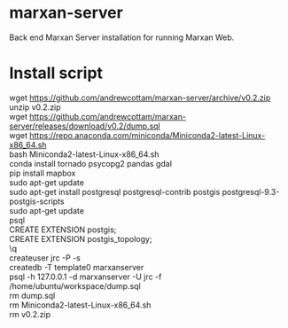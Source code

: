 # marxan-server
Back end Marxan Server installation for running Marxan Web. 

# Install script
wget https://github.com/andrewcottam/marxan-server/archive/v0.2.zip    
unzip v0.2.zip   
wget https://github.com/andrewcottam/marxan-server/releases/download/v0.2/dump.sql  
wget https://repo.anaconda.com/miniconda/Miniconda2-latest-Linux-x86_64.sh  
bash Miniconda2-latest-Linux-x86_64.sh  
conda install tornado psycopg2 pandas gdal  
pip install mapbox  
sudo apt-get update  
sudo apt-get install postgresql postgresql-contrib postgis postgresql-9.3-postgis-scripts  
sudo apt-get update  
psql  
CREATE EXTENSION postgis;  
CREATE EXTENSION postgis_topology;  
\q  
createuser jrc -P -s  
createdb -T template0 marxanserver  
psql -h 127.0.0.1 -d marxanserver -U jrc -f /home/ubuntu/workspace/dump.sql  
rm dump.sql   
rm Miniconda2-latest-Linux-x86_64.sh   
rm v0.2.zip  
